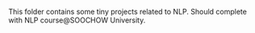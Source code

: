 This folder contains some tiny projects related to NLP. Should complete with NLP course@SOOCHOW University.
